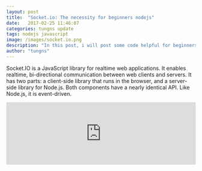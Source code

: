 ```yaml
---
layout: post
title:  "Socket.io: The necessity for beginners nodejs"
date:   2017-02-25 11:46:07
categories: tungns update
tags: nodejs javascript
image: /images/socket.io.png
description: "In this post, i will post some code helpful for beginners want to learn Socket.io"
author: "tungns"
---
```


Socket.IO is a JavaScript library for realtime web applications. It enables realtime, bi-directional communication between web clients and servers. It has two parts: a client-side library that runs in the browser, and a server-side library for Node.js. Both components have a nearly identical API. Like Node.js, it is event-driven.

<iframe width="100%" height="166" scrolling="no" frameborder="no" src="https://w.soundcloud.com/player/?url=https%3A//api.soundcloud.com/tracks/314808580&amp;color=ff5500&amp;auto_play=false&amp;hide_related=false&amp;show_comments=true&amp;show_user=true&amp;show_reposts=false"></iframe>
